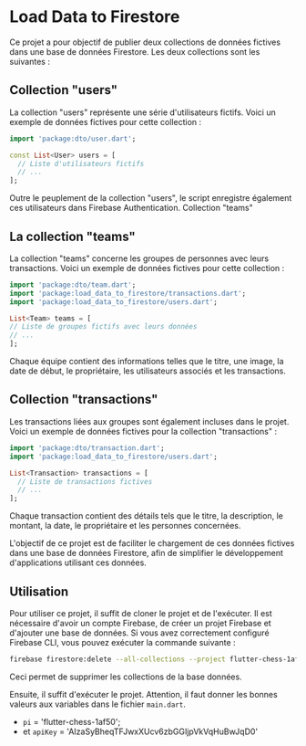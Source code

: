 # Load Data to Firestore

Ce projet a pour objectif de publier deux collections de données fictives dans une base de données Firestore. Les deux
collections sont les suivantes :

## Collection "users"

La collection "users" représente une série d'utilisateurs fictifs. Voici un exemple de données fictives pour cette
collection :

```dart
import 'package:dto/user.dart';

const List<User> users = [
  // Liste d'utilisateurs fictifs
  // ...
];
```

Outre le peuplement de la collection "users", le script enregistre également ces utilisateurs dans Firebase
Authentication.
Collection "teams"

## La collection "teams"

La collection "teams" concerne les groupes de personnes avec leurs transactions. Voici un exemple de données fictives
pour cette collection :

```dart
import 'package:dto/team.dart';
import 'package:load_data_to_firestore/transactions.dart';
import 'package:load_data_to_firestore/users.dart';

List<Team> teams = [
// Liste de groupes fictifs avec leurs données
// ...
];
```

Chaque équipe contient des informations telles que le titre, une image, la date de début, le propriétaire, les
utilisateurs associés et les transactions.

## Collection "transactions"

Les transactions liées aux groupes sont également incluses dans le projet. Voici un exemple de données fictives pour la
collection "transactions" :

```dart
import 'package:dto/transaction.dart';
import 'package:load_data_to_firestore/users.dart';

List<Transaction> transactions = [
  // Liste de transactions fictives
  // ...
];
```

Chaque transaction contient des détails tels que le titre, la description, le montant, la date, le propriétaire et les
personnes concernées.

L'objectif de ce projet est de faciliter le chargement de ces données fictives dans une base de données Firestore, afin
de simplifier le développement d'applications utilisant ces données.

## Utilisation

Pour utiliser ce projet, il suffit de cloner le projet et de l'exécuter. Il est nécessaire d'avoir un compte Firebase,
de créer un projet Firebase et d'ajouter une base de données. Si vous avez correctement configuré Firebase CLI, vous
pouvez exécuter la commande suivante :

```bash
firebase firestore:delete --all-collections --project flutter-chess-1af50
```

Ceci permet de supprimer les collections de la base données.

Ensuite, il suffit d'exécuter le projet. Attention, il faut donner les bonnes valeurs aux variables dans le
fichier `main.dart`.

* `pi` = 'flutter-chess-1af50';
* et `apiKey` = 'AIzaSyBheqTFJwxXUcv6zbGGIjpVkVqHuBwJqD0'

